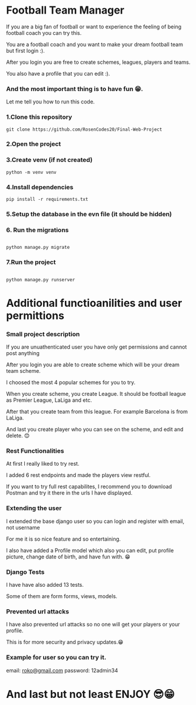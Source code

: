 # Football Team Manager

If you are a big fan of football or want to experience the feeling of being football coach you can try this.

You are a football coach and you want to make your dream football team but first login :).

After you login you are free to create schemes, leagues, players and teams.

You also have a profile that you can edit :).

### And the most important thing is to have fun 😁.

Let me tell you how to run this code.

### 1.Clone this repository
```terminal
git clone https://github.com/RosenCodes20/Final-Web-Project
```

### 2.Open the project

### 3.Create venv (if not created)

``` terminal
python -m venv venv
```

### 4.Install dependencies
```terminal
pip install -r requirements.txt
```


### 5.Setup the database in the evn file (it should be hidden)

### 6. Run the migrations

``` terminal

python manage.py migrate

```

### 7.Run the project
``` terminal

python manage.py runserver

```


# Additional functioanilities and user permittions

### Small project description
If you are unuathenticated user you have only get permissions and cannot post anything

After you login you are able to create scheme which will be your dream team scheme.

I choosed the most 4 popular schemes for you to try.

When you create scheme, you create League. It should be football league as Premier League, LaLiga and etc.

After that you create team from this league. For example Barcelona is from LaLiga.

And last you create player who you can see on the scheme, and edit and delete. 😊

### Rest Functionalities

At first I really liked to try rest.

I added 6 rest endpoints and made the players view restful.

If you want to try full rest capabilites, I recommend you to download Postman and try it there in the urls I have displayed.

### Extending the user

I extended the base django user so you can login and register with email, not username

For me it is so nice feature and so entertaining.

I also have added a Profile model which also you can edit, put profile picture, change date of birth, and have fun with. 😁

### Django Tests

I have have also added 13 tests.

Some of them are form forms, views, models.


### Prevented url attacks

I have also prevented url attacks so no one will get your players or your profile.

This is for more security and privacy updates.😁

### Example for user so you can try it.

email: roko@gmail.com
password: 12admin34

# And last but not least ENJOY 😎😁
